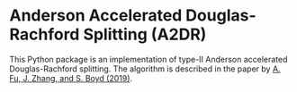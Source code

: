 # Anderson Accelerated Douglas-Rachford Splitting (A2DR)

This Python package is an implementation of type-II Anderson accelerated Douglas-Rachford splitting. The algorithm is described in the paper by [A. Fu, J. Zhang, and S. Boyd (2019)](http://www.stanford.edu/~boyd/papers/a2dr.html).
